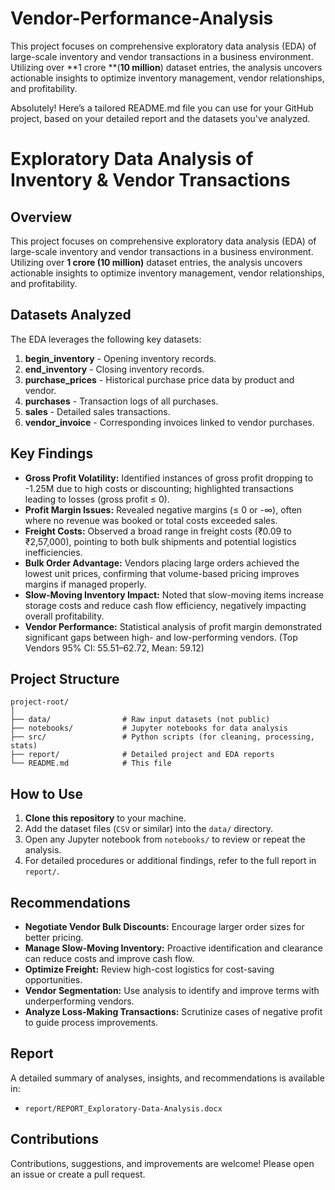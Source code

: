 # Vendor-Performance-Analysis
This project focuses on comprehensive exploratory data analysis (EDA) of large-scale inventory and vendor transactions in a business environment. Utilizing over 
**1 crore **(**10 million**) dataset entries, the analysis uncovers actionable insights to optimize inventory management, vendor relationships, and profitability.

Absolutely! Here’s a tailored README.md file you can use for your GitHub project, based on your detailed report and the datasets you've analyzed.

# Exploratory Data Analysis of Inventory & Vendor Transactions

## Overview

This project focuses on comprehensive exploratory data analysis (EDA) of large-scale inventory and vendor transactions in a business environment. Utilizing over **1 crore (10 million)** dataset entries, the analysis uncovers actionable insights to optimize inventory management, vendor relationships, and profitability.

## Datasets Analyzed

The EDA leverages the following key datasets:

1. **begin_inventory** - Opening inventory records.
2. **end_inventory** - Closing inventory records.
3. **purchase_prices** - Historical purchase price data by product and vendor.
4. **purchases** - Transaction logs of all purchases.
5. **sales** - Detailed sales transactions.
6. **vendor_invoice** - Corresponding invoices linked to vendor purchases.

## Key Findings

- **Gross Profit Volatility:** Identified instances of gross profit dropping to -1.25M due to high costs or discounting; highlighted transactions leading to losses (gross profit ≤ 0).
- **Profit Margin Issues:** Revealed negative margins (≤ 0 or -∞), often where no revenue was booked or total costs exceeded sales.
- **Freight Costs:** Observed a broad range in freight costs (₹0.09 to ₹2,57,000), pointing to both bulk shipments and potential logistics inefficiencies.
- **Bulk Order Advantage:** Vendors placing large orders achieved the lowest unit prices, confirming that volume-based pricing improves margins if managed properly.
- **Slow-Moving Inventory Impact:** Noted that slow-moving items increase storage costs and reduce cash flow efficiency, negatively impacting overall profitability.
- **Vendor Performance:** Statistical analysis of profit margin demonstrated significant gaps between high- and low-performing vendors. (Top Vendors 95% CI: 55.51–62.72, Mean: 59.12)

## Project Structure

```
project-root/
│
├── data/                # Raw input datasets (not public)
├── notebooks/           # Jupyter notebooks for data analysis
├── src/                 # Python scripts (for cleaning, processing, stats)
├── report/              # Detailed project and EDA reports
└── README.md            # This file
```

## How to Use

1. **Clone this repository** to your machine.
2. Add the dataset files (`CSV` or similar) into the `data/` directory.
3. Open any Jupyter notebook from `notebooks/` to review or repeat the analysis.
4. For detailed procedures or additional findings, refer to the full report in `report/`.

## Recommendations

- **Negotiate Vendor Bulk Discounts:** Encourage larger order sizes for better pricing.
- **Manage Slow-Moving Inventory:** Proactive identification and clearance can reduce costs and improve cash flow.
- **Optimize Freight:** Review high-cost logistics for cost-saving opportunities.
- **Vendor Segmentation:** Use analysis to identify and improve terms with underperforming vendors.
- **Analyze Loss-Making Transactions:** Scrutinize cases of negative profit to guide process improvements.

## Report

A detailed summary of analyses, insights, and recommendations is available in:

- `report/REPORT_Exploratory-Data-Analysis.docx`

## Contributions

Contributions, suggestions, and improvements are welcome! Please open an issue or create a pull request.
